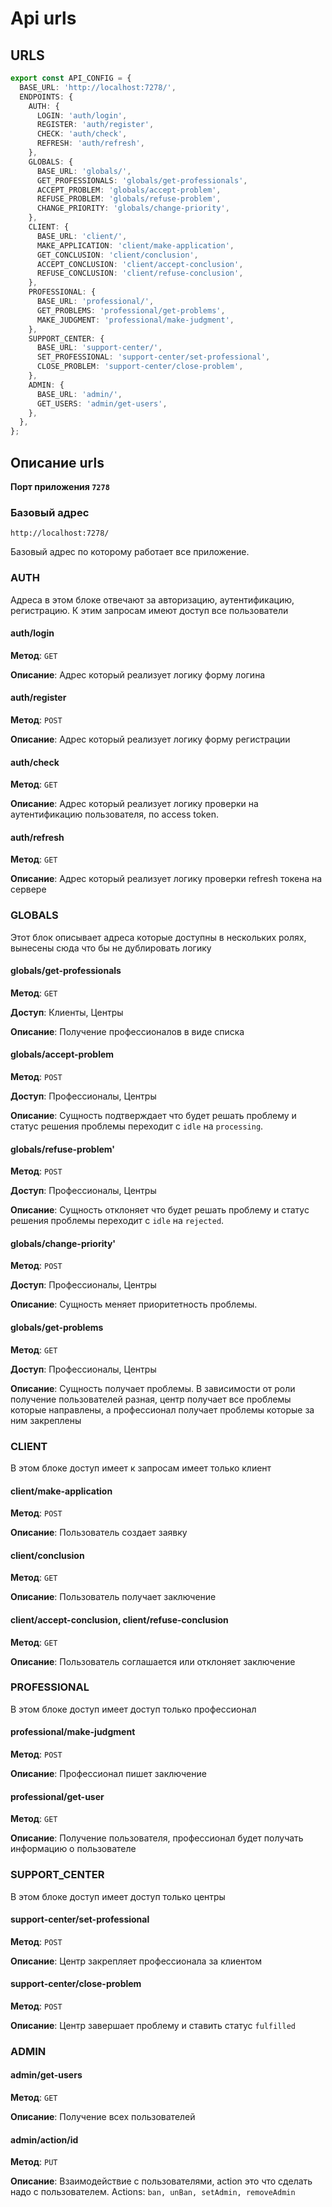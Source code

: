 # Api urls

## URLS

```ts
export const API_CONFIG = {
  BASE_URL: 'http://localhost:7278/',
  ENDPOINTS: {
    AUTH: {
      LOGIN: 'auth/login',
      REGISTER: 'auth/register',
      CHECK: 'auth/check',
      REFRESH: 'auth/refresh',
    },
    GLOBALS: {
      BASE_URL: 'globals/',
      GET_PROFESSIONALS: 'globals/get-professionals',
      ACCEPT_PROBLEM: 'globals/accept-problem', 
      REFUSE_PROBLEM: 'globals/refuse-problem', 
      CHANGE_PRIORITY: 'globals/change-priority',
    },
    CLIENT: {
      BASE_URL: 'client/',
      MAKE_APPLICATION: 'client/make-application',
      GET_CONCLUSION: 'client/conclusion',
      ACCEPT_CONCLUSION: 'client/accept-conclusion',
      REFUSE_CONCLUSION: 'client/refuse-conclusion',
    },
    PROFESSIONAL: {
      BASE_URL: 'professional/',
      GET_PROBLEMS: 'professional/get-problems',
      MAKE_JUDGMENT: 'professional/make-judgment',
    },
    SUPPORT_CENTER: {
      BASE_URL: 'support-center/',
      SET_PROFESSIONAL: 'support-center/set-professional',
      CLOSE_PROBLEM: 'support-center/close-problem',
    },
    ADMIN: {
      BASE_URL: 'admin/',
      GET_USERS: 'admin/get-users',
    },
  },
};
```

## Описание urls

**Порт приложения `7278`**

### Базовый адрес

`http://localhost:7278/`

Базовый адрес по которому работает все приложение.

### AUTH

Адреса в этом блоке отвечают за авторизацию, аутентификацию, регистрацию. К этим запросам имеют доступ все пользователи

#### auth/login

**Метод**: `GET`

**Описание**: Адрес который реализует логику форму логина

#### auth/register

**Метод**: `POST`

**Описание**: Адрес который реализует логику форму регистрации

#### auth/check

**Метод**: `GET`

**Описание**: Адрес который реализует логику проверки на аутентификацию пользователя, по access token.

#### auth/refresh

**Метод**: `GET`

**Описание**: Адрес который реализует логику проверки refresh токена на сервере

### GLOBALS

Этот блок описывает адреса которые доступны в нескольких ролях, вынесены сюда что бы не дублировать логику

#### globals/get-professionals

**Метод**: `GET`

**Доступ**: Клиенты, Центры

**Описание**: Получение профессионалов в виде списка

#### globals/accept-problem

**Метод**: `POST`

**Доступ**: Профессионалы, Центры

**Описание**: Сущность подтверждает что будет решать проблему и статус решения проблемы переходит с `idle` на `processing`.

#### globals/refuse-problem'

**Метод**: `POST`

**Доступ**: Профессионалы, Центры

**Описание**: Сущность отклоняет что будет решать проблему и статус решения проблемы переходит с `idle` на `rejected`.

#### globals/change-priority'

**Метод**: `POST`

**Доступ**: Профессионалы, Центры

**Описание**: Сущность меняет приоритетность проблемы.

#### globals/get-problems

**Метод**: `GET`

**Доступ**: Профессионалы, Центры

**Описание**: Сущность получает проблемы. В зависимости от роли получение пользователей разная, центр получает все проблемы которые направлены, а профессионал получает проблемы которые за ним закреплены

### CLIENT

В этом блоке доступ имеет к запросам имеет только клиент

#### client/make-application

**Метод**: `POST`

**Описание**: Пользователь создает заявку

#### client/conclusion

**Метод**: `GET`

**Описание**: Пользователь получает заключение

#### client/accept-conclusion, client/refuse-conclusion

**Метод**: `GET`

**Описание**: Пользователь соглашается или отклоняет заключение

### PROFESSIONAL

В этом блоке доступ имеет доступ только профессионал

#### professional/make-judgment

**Метод**: `POST`

**Описание**: Профессионал пишет заключение

#### professional/get-user

**Метод**: `GET`

**Описание**: Получение пользователя, профессионал будет получать информацию о пользователе

### SUPPORT_CENTER

В этом блоке доступ имеет доступ только центры

#### support-center/set-professional

**Метод**: `POST`

**Описание**: Центр закрепляет профессионала за клиентом

#### support-center/close-problem

**Метод**: `POST`

**Описание**: Центр завершает проблему и ставить статус `fulfilled`

### ADMIN

#### admin/get-users

**Метод**: `GET`

**Описание**: Получение всех пользователей

#### admin/action/id

**Метод**: `PUT`

**Описание**: Взаимодействие с пользователями, action это что сделать надо с пользователем. Actions: `ban, unBan, setAdmin, removeAdmin`

